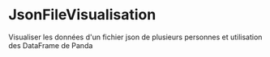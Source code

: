 # JsonFileVisualisation
Visualiser les données d'un fichier json de plusieurs personnes et utilisation des DataFrame de Panda
